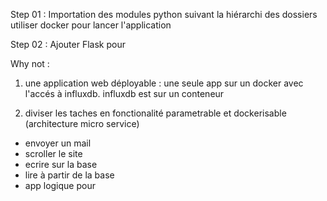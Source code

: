 Step 01 : 
Importation des modules python suivant la hiérarchi des dossiers 
utiliser docker pour lancer l'application 



Step 02 : 
Ajouter Flask pour 








Why not : 
1) une application web déployable :
une seule app sur un docker avec l'accés à influxdb.
influxdb est sur un conteneur 

2) diviser les taches en fonctionalité parametrable  et dockerisable (architecture micro service)
- envoyer un mail
- scroller le site 
- ecrire sur la base
- lire à partir de la base 
- app logique pour